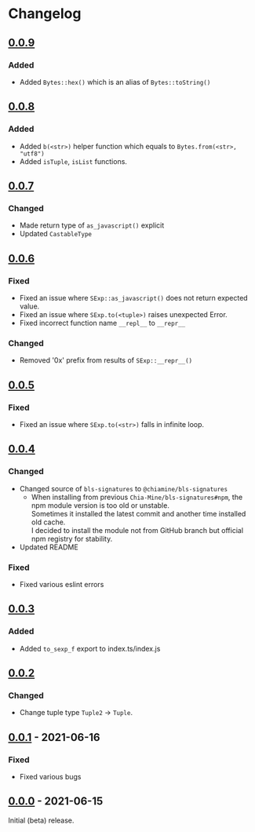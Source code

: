 # Changelog

## [0.0.9]
### Added
- Added `Bytes::hex()` which is an alias of `Bytes::toString()`

## [0.0.8]
### Added
- Added `b(<str>)` helper function which equals to `Bytes.from(<str>, "utf8")`
- Added `isTuple`, `isList` functions.

## [0.0.7]
### Changed
- Made return type of `as_javascript()` explicit
- Updated `CastableType`

## [0.0.6]
### Fixed
- Fixed an issue where `SExp::as_javascript()` does not return expected value.
- Fixed an issue where `SExp.to(<tuple>)` raises unexpected Error.
- Fixed incorrect function name `__repl__` to `__repr__`
### Changed
- Removed '0x' prefix from results of `SExp::__repr__()`

## [0.0.5]
### Fixed
- Fixed an issue where `SExp.to(<str>)` falls in infinite loop.

## [0.0.4]
### Changed
- Changed source of `bls-signatures` to `@chiamine/bls-signatures`
  - When installing from previous `Chia-Mine/bls-signatures#npm`, the npm module version is too old or unstable.  
    Sometimes it installed the latest commit and another time installed old cache.  
    I decided to install the module not from GitHub branch but official npm registry for stability.
- Updated README

### Fixed
- Fixed various eslint errors

## [0.0.3]
### Added
- Added `to_sexp_f` export to index.ts/index.js

## [0.0.2]
### Changed
- Change tuple type `Tuple2` -> `Tuple`. 

## [0.0.1] - 2021-06-16
### Fixed
- Fixed various bugs

## [0.0.0] - 2021-06-15
Initial (beta) release.

<!--[Unreleased]: https://github.com/Chia-Mine/clvm-js/compare/v0.0.1...v0.0.2-->
[0.0.9]: https://github.com/Chia-Mine/clvm-js/compare/v0.0.8...v0.0.9
[0.0.8]: https://github.com/Chia-Mine/clvm-js/compare/v0.0.7...v0.0.8
[0.0.7]: https://github.com/Chia-Mine/clvm-js/compare/v0.0.6...v0.0.7
[0.0.6]: https://github.com/Chia-Mine/clvm-js/compare/v0.0.5...v0.0.6
[0.0.5]: https://github.com/Chia-Mine/clvm-js/compare/v0.0.4...v0.0.5
[0.0.4]: https://github.com/Chia-Mine/clvm-js/compare/v0.0.3...v0.0.4
[0.0.3]: https://github.com/Chia-Mine/clvm-js/compare/v0.0.2...v0.0.3
[0.0.2]: https://github.com/Chia-Mine/clvm-js/compare/v0.0.1...v0.0.2
[0.0.1]: https://github.com/Chia-Mine/clvm-js/compare/v0.0.0...v0.0.1
[0.0.0]: https://github.com/Chia-Mine/clvm-js/releases/tag/v0.0.0
